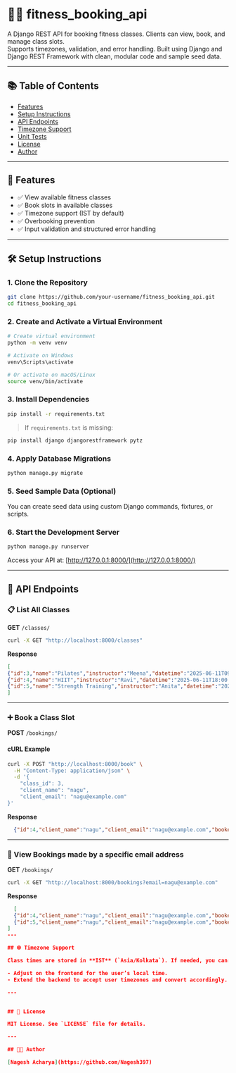 # 🧘‍♀️ fitness_booking_api

A Django REST API for booking fitness classes. Clients can view, book, and manage class slots.  
Supports timezones, validation, and error handling. Built using Django and Django REST Framework with clean, modular code and sample seed data.

---

## 📚 Table of Contents

- [Features](#-features)
- [Setup Instructions](#-setup-instructions)
- [API Endpoints](#-api-endpoints)
- [Timezone Support](#-timezone-support)
- [Unit Tests](#-unit-tests)
- [License](#-license)
- [Author](#-author)

---

## 🚀 Features

- ✅ View available fitness classes
- ✅ Book slots in available classes
- ✅ Timezone support (IST by default)
- ✅ Overbooking prevention
- ✅ Input validation and structured error handling

---

## 🛠️ Setup Instructions

### 1. Clone the Repository

```bash
git clone https://github.com/your-username/fitness_booking_api.git
cd fitness_booking_api
```

### 2. Create and Activate a Virtual Environment

```bash
# Create virtual environment
python -m venv venv

# Activate on Windows
venv\Scripts\activate

# Or activate on macOS/Linux
source venv/bin/activate
```

### 3. Install Dependencies

```bash
pip install -r requirements.txt
```

> If `requirements.txt` is missing:

```bash
pip install django djangorestframework pytz
```

### 4. Apply Database Migrations

```bash
python manage.py migrate
```

### 5. Seed Sample Data (Optional)

You can create seed data using custom Django commands, fixtures, or scripts.

### 6. Start the Development Server

```bash
python manage.py runserver
```

Access your API at: [http://127.0.0.1:8000/](http://127.0.0.1:8000/)

---

## 🔌 API Endpoints

### 📋 List All Classes

**GET** `/classes/`

```bash
curl -X GET "http://localhost:8000/classes"
```

**Response** 
```json
[
{"id":3,"name":"Pilates","instructor":"Meena","datetime":"2025-06-11T09:00:00+05:30","available_slots":8},
{"id":4,"name":"HIIT","instructor":"Ravi","datetime":"2025-06-11T18:00:00+05:30","available_slots":8},
{"id":5,"name":"Strength Training","instructor":"Anita","datetime":"2025-06-12T07:30:00+05:30","available_slots":12}
]
```

---

### ➕ Book a Class Slot

**POST** `/bookings/`

#### cURL Example

```bash
curl -X POST "http://localhost:8000/book" \
  -H "Content-Type: application/json" \
  -d '{
    "class_id": 3,
    "client_name": "nagu",
    "client_email": "nagu@example.com"
}'

```
**Response**
```json
  {"id":4,"client_name":"nagu","client_email":"nagu@example.com","booked_at":"2025-06-10T06:23:06.939572Z","fitness_class":3}
```

---

### 📅 View Bookings made by a specific email address

**GET** `/bookings/`

```bash
curl -X GET "http://localhost:8000/bookings?email=nagu@example.com"
```
**Response**
```json
  [
  {"id":4,"client_name":"nagu","client_email":"nagu@example.com","booked_at":"2025-06-10T06:23:06.939572Z","fitness_class":3},
  {"id":5,"client_name":"nagu","client_email":"nagu@example.com","booked_at":"2025-06-10T06:33:13.100902Z","fitness_class":3}
]
---

## 🌐 Timezone Support

Class times are stored in **IST** (`Asia/Kolkata`). If needed, you can:

- Adjust on the frontend for the user’s local time.
- Extend the backend to accept user timezones and convert accordingly.

---


## 🧾 License

MIT License. See `LICENSE` file for details.

---

## 👨‍💻 Author

[Nagesh Acharya](https://github.com/Nagesh397)
